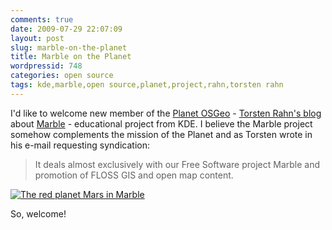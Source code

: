 ```yaml
---
comments: true
date: 2009-07-29 22:07:09
layout: post
slug: marble-on-the-planet
title: Marble on the Planet
wordpressid: 748
categories: open source
tags: kde,marble,open source,planet,project,rahn,torsten rahn
---
```


I'd like to welcome new member of the [Planet OSGeo](http://planet.osgeo.org/) - [Torsten Rahn's blog](http://www.kdedevelopers.org/blog/551) about [Marble](http://edu.kde.org/marble/) - educational project from KDE. I believe the Marble project somehow complements the mission of the Planet and as Torsten wrote in his e-mail requesting syndication:





> It deals almost exclusively with our Free Software project Marble and promotion of FLOSS GIS and open map content.





[![The red planet Mars in Marble](http://edu.kde.org/marble/screenshots/0.7/mars2_thumb.jpg)](http://edu.kde.org/marble/current.php)





So, welcome!
